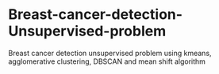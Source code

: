 # Breast-cancer-detection-Unsupervised-problem
Breast cancer detection unsupervised problem using kmeans, agglomerative clustering, DBSCAN and mean shift algorithm

